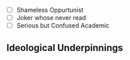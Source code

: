 - [ ] Shameless Oppurtunist 
- [ ] Joker whose never read
- [ ] Serious but Confused Academic
## Ideological Underpinnings
<!--stackedit_data:
eyJoaXN0b3J5IjpbMjk1MjU1OTUsLTE0Njk0OTEzNTQsNzMwOT
k4MTE2XX0=
-->